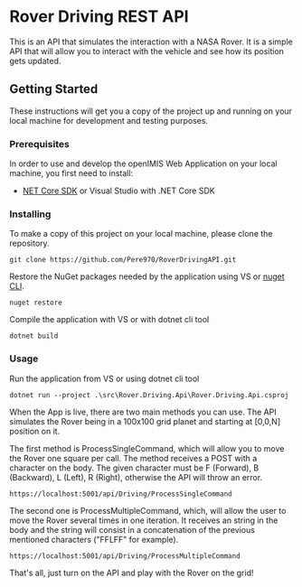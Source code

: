 # Rover Driving REST API

This is an API that simulates the interaction with a NASA Rover. It is a simple API that will allow you to interact with the vehicle and see how its position gets updated.

## Getting Started

These instructions will get you a copy of the project up and running 
on your local machine for development and testing purposes. 
### Prerequisites

In order to use and develop the openIMIS Web Application on your 
local machine, you first need to install:

* [NET Core SDK](https://dotnet.microsoft.com/download) or Visual Studio with .NET Core SDK

### Installing

To make a copy of this project on your local machine, please clone the repository.

```
git clone https://github.com/Pere970/RoverDrivingAPI.git
```

Restore the NuGet packages needed by the application using VS or [nuget CLI](https://www.nuget.org/downloads).

```
nuget restore
```

Compile the application with VS or with dotnet cli tool

```
dotnet build
```

### Usage

Run the application from VS or using dotnet cli tool

```
dotnet run --project .\src\Rover.Driving.Api\Rover.Driving.Api.csproj
```

When the App is live, there are two main methods you can use. The API simulates the Rover being in a 100x100 grid planet and starting at [0,0,N] position on it.

The first method is ProcessSingleCommand, which will allow you to move the Rover one square per call. The method receives a POST with a character on the body. The given character must be F (Forward), B (Backward), L (Left), R (Right), otherwise the API will throw an error.

```
https://localhost:5001/api/Driving/ProcessSingleCommand
```

The second one is ProcessMultipleCommand, which, will allow the user to move the Rover several times in one iteration. It receives an string in the body and the string will consist in a concatenation of the previous mentioned characters ("FFLFF" for example).

```
https://localhost:5001/api/Driving/ProcessMultipleCommand
```

That's all, just turn on the API and play with the Rover on the grid!